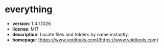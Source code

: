 # everything

- **version**: 1.4.1.1026
- **license**: MIT
- **description**: Locate files and folders by name instantly.
- **homepage**: [https://www.voidtools.com](https://www.voidtools.com)

